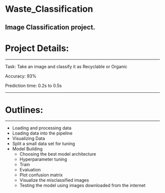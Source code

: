 # Waste_Classification
Image Classification project.
--------------------------------------------------------------------------------------------------------
# Project Details:
----------------------
Task:			Take an image and classify it as Recyclable or Organic

Accuracy:		93%

Prediction time:	0.2s to 0.5s

--------------------------------------------------------------------------------------------------------
# Outlines:
--------------
- Loading and processing data
- Loading data into the pipeline
- Visualizing Data
- Split a small data set for tuning
- Model Building
	- Choosing the best model architecture
	- Hyperparameter tuning
	- Train
	- Evaluation
	- Plot confusion matrix
	- Visualize the misclassified images
	- Testing the model using images downloaded from the internet

